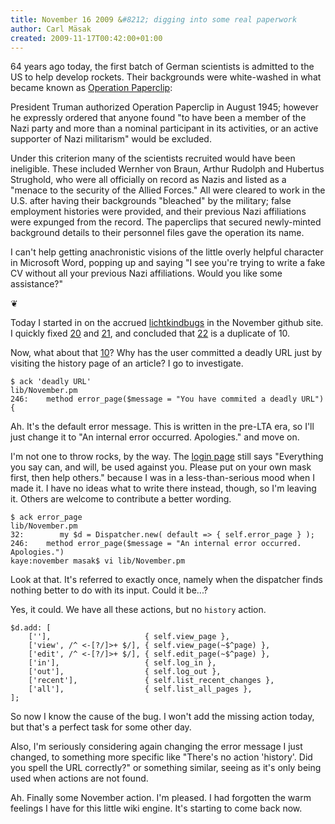 ```yaml
---
title: November 16 2009 &#8212; digging into some real paperwork
author: Carl Mäsak
created: 2009-11-17T00:42:00+01:00
---
```

64 years ago today, the first batch of German scientists is admitted to the US to help develop rockets. Their backgrounds were white-washed in what became known as [Operation Paperclip](http://en.wikipedia.org/wiki/Operation_Paperclip):

<div class='quote'><p>President Truman authorized Operation Paperclip in August 1945; however he expressly ordered that anyone found "to have been a member of the Nazi party and more than a nominal participant in its activities, or an active supporter of Nazi militarism" would be excluded.</p><p>Under this criterion many of the scientists recruited would have been ineligible. These included Wernher von Braun, Arthur Rudolph and Hubertus Strughold, who were all officially on record as Nazis and listed as a "menace to the security of the Allied Forces." All were cleared to work in the U.S. after having their backgrounds "bleached" by the military; false employment histories were provided, and their previous Nazi affiliations were expunged from the record. The paperclips that secured newly-minted background details to their personnel files gave the operation its name.</p></div>

I can't help getting anachronistic visions of the little overly helpful character in Microsoft Word, popping up and saying "I see you're trying to write a fake CV without all your previous Nazi affiliations. Would you like some assistance?"

<p class='separator'>&#10086;</p>

Today I started in on the accrued [lichtkindbugs](http://github.com/viklund/november/issues#list) in the November github site. I quickly fixed [20](http://github.com/viklund/november/issues#issue/20) and [21](http://github.com/viklund/november/issues#issue/21), and concluded that [22](http://github.com/viklund/november/issues#issue/22) is a duplicate of 10.

Now, what about that [10](http://github.com/viklund/november/issues#issue/10)? Why has the user committed a deadly URL just by visiting the history page of an article? I go to investigate.

    $ ack 'deadly URL'
    lib/November.pm
    246:    method error_page($message = "You have commited a deadly URL") {


Ah. It's the default error message. This is written in the pre-LTA era, so I'll just change it to "An internal error occurred. Apologies." and move on.

I'm not one to throw rocks, by the way. The [login page](http://november-wiki.org/in) still says "Everything you say can, and will, be used against you. Please put on your own mask first, then help others." because I was in a less-than-serious mood when I made it. I have no ideas what to write there instead, though, so I'm leaving it. Others are welcome to contribute a better wording.

    $ ack error_page
    lib/November.pm
    32:        my $d = Dispatcher.new( default => { self.error_page } );
    246:    method error_page($message = "An internal error occurred. Apologies.") 
    kaye:november masak$ vi lib/November.pm


Look at that. It's referred to exactly once, namely when the dispatcher finds nothing better to do with its input. Could it be...?

Yes, it could. We have all these actions, but no `history` action.

    $d.add: [
        [''],                     { self.view_page },
        ['view', /^ <-[?/]>+ $/], { self.view_page(~$^page) },
        ['edit', /^ <-[?/]>+ $/], { self.edit_page(~$^page) },
        ['in'],                   { self.log_in },
        ['out'],                  { self.log_out },
        ['recent'],               { self.list_recent_changes },
        ['all'],                  { self.list_all_pages },
    ];


So now I know the cause of the bug. I won't add the missing action today, but that's a perfect task for some other day.

Also, I'm seriously considering again changing the error message I just changed, to something more specific like "There's no action 'history'. Did you spell the URL correctly?" or something similar, seeing as it's only being used when actions are not found.

Ah. Finally some November action. I'm pleased. I had forgotten the warm feelings I have for this little wiki engine. It's starting to come back now.


